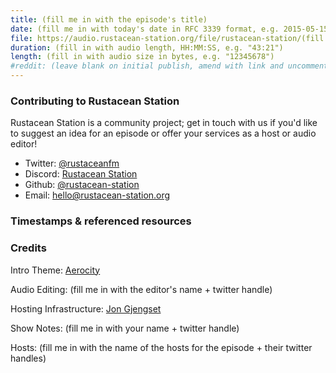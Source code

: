 ```yaml
---
title: (fill me in with the episode's title)
date: (fill me in with today's date in RFC 3339 format, e.g. 2015-05-15T16:00:00+00:00)
file: https://audio.rustacean-station.org/file/rustacean-station/(fill me in with the episode mp3 filename)
duration: (fill in with audio length, HH:MM:SS, e.g. "43:21")
length: (fill in with audio size in bytes, e.g. "12345678")
#reddit: (leave blank on initial publish, amend with link and uncomment this line after Reddit thread has been posted)
---
```


<!--
The episode introduction goes here.
The first paragraph should ideally be short, and is used in various
places as a "short description" for the episode. Any subsequent
paragraphs show up as "expanded description".
-->

### Contributing to Rustacean Station

<!-- You can probably leave this as-is -->

Rustacean Station is a community project; get in touch with us if you'd like to suggest an idea for an episode or offer your services as a host or audio editor!

 - Twitter: [@rustaceanfm](https://twitter.com/rustaceanfm)
 - Discord: [Rustacean Station](https://discord.gg/cHc3Gyc)
 - Github: [@rustacean-station](https://github.com/rustacean-station/)
 - Email: [hello@rustacean-station.org](mailto:hello@rustacean-station.org)

### Timestamps & referenced resources

<!--
In this section, leave timestamped notes of the form:

 - [@HH:MM:SS] - Topic at first timestamp
 - [@HH:MM:SS] - Topic at second timestamp
     - A link to additional material discussed during the preceding topic

-->

### Credits

Intro Theme: [Aerocity](https://twitter.com/AerocityMusic)

Audio Editing: (fill me in with the editor's name + twitter handle)

Hosting Infrastructure: [Jon Gjengset](https://twitter.com/jonhoo/)

Show Notes: (fill me in with your name + twitter handle)

Hosts: (fill me in with the name of the hosts for the episode + their twitter handles)
